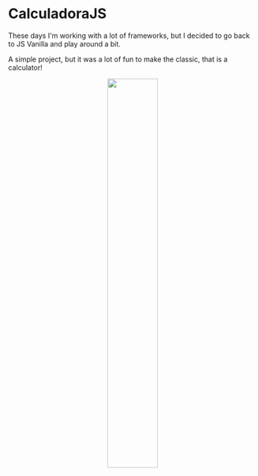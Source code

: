 # CalculadoraJS

These days I'm working with a lot of frameworks, but I decided to go back to JS Vanilla and play around a bit.

A simple project, but it was a lot of fun to make the classic, that is a calculator!

<p align="center">
  <img src="./img/Screenshot_1.jpg" width=45%>
</p>
